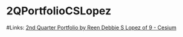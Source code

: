 # 2QPortfolioCSLopez
#Links: [2nd Quarter Portfolio by Reen Debbie S Lopez of 9 - Cesium](https://github.com/eenyweeny/2QPortfolioCSLopez/tree/7efe7a6059c618a0b347cfd8e9ca9d4c18d9ed32/2nd%20Quarter%20Portfolio)
